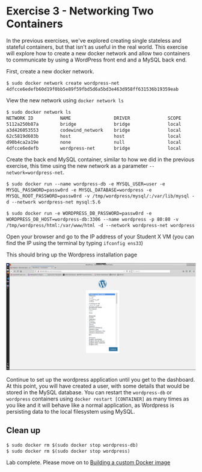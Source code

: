 # Exercise 3 - Networking Two Containers

In the previous exercises, we've explored creating single stateless and stateful containers, but that isn't as useful in the real world. This exercise will explore how to create a new docker network and allow two containers to communicate by using a WordPress front end and a MySQL back end.

First, create a new docker network.

```
$ sudo docker network create wordpress-net
4dfcce6edefb60d19f0bb5e89f59fbd5d6a5bd3e463d958ff631536b19359eab
```

View the new network using `docker network ls`

```
$ sudo docker network ls
NETWORK ID          NAME                DRIVER              SCOPE
5112a250b87a        bridge              bridge              local
a3d426053553        codewind_network    bridge              local
62c5819d603b        host                host                local
d90b4ca2a19e        none                null                local
4dfcce6edefb        wordpress-net       bridge              local
```

Create the back end MySQL container, similar to how we did in the previous exercise, this time using the new network as a parameter `--network=wordpress-net`.

```
$ sudo docker run --name wordpress-db -e MYSQL_USER=user -e MYSQL_PASSWORD=passw0rd -e MYSQL_DATABASE=wordpress -e MYSQL_ROOT_PASSWORD=passw0rd -v /tmp/wordpress/mysql/:/var/lib/mysql -d --network wordpress-net mysql:5.6
```

```
$ sudo docker run -e WORDPRESS_DB_PASSWORD=passw0rd -e WORDPRESS_DB_HOST=wordpress-db:3306 --name wordpress -p 80:80 -v /tmp/wordpress/html:/var/www/html -d --network wordpress-net wordpress
```

Open your browser and go to the IP address of your Student X VM (you can find the IP using the terminal by typing `ifconfig ens33`)

This should bring up the Wordpress installation page

![](img/wordpress-install.png)

Continue to set up the wordpress application until you get to the dashboard. At this point, you will have created a user, with some details that would be stored in the MySQL database. You can restart the `wordpress-db` or `wordpress` containers using `docker restart [CONTAINER]` as many times as you like and it will behave like a normal application, as Wordpress is persisting data to the local filesystem using MySQL.

## Clean up
```
$ sudo docker rm $(sudo docker stop wordpress-db)
$ sudo docker rm $(sudo docker stop wordpress)
```

Lab complete. Please move on to [Building a custom Docker image](custom-docker-image-ex-4.md)